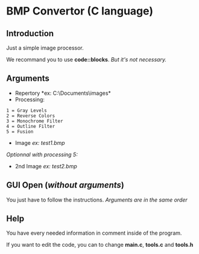 # BMP Convertor (C language)
## Introduction
Just a simple image processor.

We recommand you to use **code::blocks**.
*But it's not necessary.*

## Arguments
- Repertory *ex: C:\Documents\images\*
- Processing: 
```
1 = Gray Levels
2 = Reverse Colors
3 = Monochrome Filter
4 = Outline Filter
5 = Fusion
```
- Image *ex: test1.bmp*

*Optionnal with processing 5:*
- 2nd Image *ex: test2.bmp*

 ## GUI Open (*without arguments*)
 You just have to follow the instructions. *Arguments are in the same order*
 
 ## Help
 You have every needed information in comment inside of the program.
 
 If you want to edit the code, you can to change **main.c**, **tools.c** and **tools.h**
